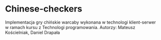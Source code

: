 # Chinese-checkers
Implementacja gry chińskie warcaby wykonana w technologi klient-serwer w ramach kursu z Technologi programowania.
Autorzy:
Mateusz Kościelniak, Daniel Drapała
